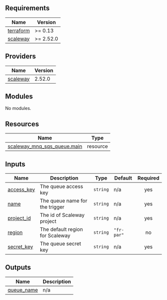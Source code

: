 <!-- BEGIN_TF_DOCS -->
## Requirements

| Name | Version |
|------|---------|
| <a name="requirement_terraform"></a> [terraform](#requirement\_terraform) | >= 0.13 |
| <a name="requirement_scaleway"></a> [scaleway](#requirement\_scaleway) | >= 2.52.0 |

## Providers

| Name | Version |
|------|---------|
| <a name="provider_scaleway"></a> [scaleway](#provider\_scaleway) | 2.52.0 |

## Modules

No modules.

## Resources

| Name | Type |
|------|------|
| [scaleway_mnq_sqs_queue.main](https://registry.terraform.io/providers/scaleway/scaleway/latest/docs/resources/mnq_sqs_queue) | resource |

## Inputs

| Name | Description | Type | Default | Required |
|------|-------------|------|---------|:--------:|
| <a name="input_access_key"></a> [access\_key](#input\_access\_key) | The queue access key | `string` | n/a | yes |
| <a name="input_name"></a> [name](#input\_name) | The queue name for the trigger | `string` | n/a | yes |
| <a name="input_project_id"></a> [project\_id](#input\_project\_id) | The id of Scaleway project | `string` | n/a | yes |
| <a name="input_region"></a> [region](#input\_region) | The default region for Scaleway | `string` | `"fr-par"` | no |
| <a name="input_secret_key"></a> [secret\_key](#input\_secret\_key) | The queue secret key | `string` | n/a | yes |

## Outputs

| Name | Description |
|------|-------------|
| <a name="output_queue_name"></a> [queue\_name](#output\_queue\_name) | n/a |
<!-- END_TF_DOCS -->